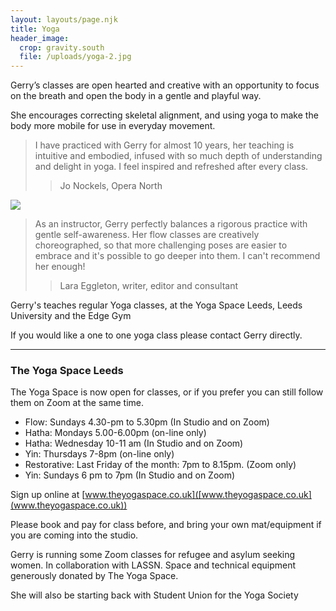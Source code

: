 ```yaml
---
layout: layouts/page.njk
title: Yoga
header_image:
  crop: gravity.south
  file: /uploads/yoga-2.jpg
---
```

Gerry’s classes are open hearted and creative with an opportunity to focus on the breath and open the body in a gentle and playful way.

She encourages correcting skeletal alignment, and using yoga to make the body more mobile for use in everyday movement.

> I have practiced with Gerry for almost 10 years, her teaching is intuitive and embodied, infused with so much depth of understanding and delight in yoga. I feel inspired and refreshed after every class.
>
> > Jo Nockels, Opera North

![](/uploads/yoga-3.jpg)

> As an instructor, Gerry perfectly balances a rigorous practice with gentle self-awareness. Her flow classes are creatively choreographed, so that more challenging poses are easier to embrace and it's possible to go deeper into them. I can't recommend her enough!
>
> > Lara Eggleton, writer, editor and consultant

Gerry's teaches regular Yoga classes, at the Yoga Space Leeds, Leeds University and the Edge Gym

If you would like a one to one yoga class please contact Gerry directly.

- - -

### The Yoga Space Leeds

The Yoga Space is now open for classes, or if you prefer you can still follow them on Zoom at the same time.

* Flow: Sundays  4.30-pm to 5.30pm (In Studio and on Zoom)
* Hatha: Mondays 5.00-6.00pm (on-line only)
* Hatha: Wednesday 10-11 am (In Studio and on Zoom) 
* Yin: Thursdays 7-8pm (on-line only)
* Restorative:  Last Friday of the month: 7pm to 8.15pm. (Zoom only)
* Yin:  Sundays 6 pm to 7pm (In Studio and on Zoom)

Sign up online at [www.theyogaspace.co.uk]([www.theyogaspace.co.uk](www.theyogaspace.co.uk))

Please book and pay for class before, and bring your own mat/equipment if you are coming into the studio.

Gerry is running some Zoom classes for refugee and asylum seeking women. In collaboration with LASSN. Space and technical equipment generously donated by The Yoga Space.

She will also be starting back with Student Union for the Yoga Society